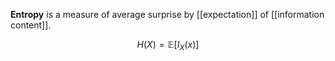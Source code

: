 **Entropy** is a measure of average surprise by [[expectation]] of [[information content]].

$$
H(X) = \mathbb{E}[I_X(x)]
$$